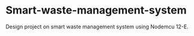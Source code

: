# Smart-waste-management-system

Design project on smart waste management system using Nodemcu 12-E.


